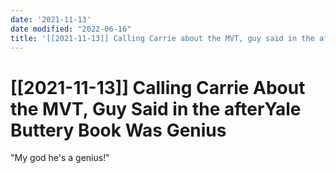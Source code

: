 ```yaml
---
date: '2021-11-13'
date modified: "2022-06-16"
title: '[[2021-11-13]] Calling Carrie about the MVT, guy said in the afterYale Buttery Book was genius'
---
```


# [[2021-11-13]] Calling Carrie About the MVT, Guy Said in the afterYale Buttery Book Was Genius
"My god he's a genius!"
